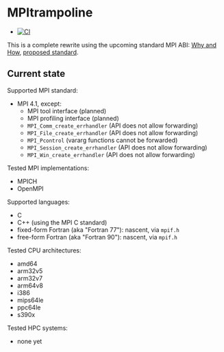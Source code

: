 # MPItrampoline

* [![CI](https://github.com/eschnett/MPItrampoline/actions/workflows/CI.yml/badge.svg?branch=eschnett/MPItrampoline6)](https://github.com/eschnett/MPItrampoline/actions/workflows/CI.yml)

This is a complete rewrite using the upcoming standard MPI ABI: [Why
and How](http://export.arxiv.org/abs/2308.11214), [proposed
standard](https://github.com/mpiwg-abi/specification-text-draft).

## Current state

Supported MPI standard:
- MPI 4.1, except:
  - MPI tool interface (planned)
  - MPI profiling interface (planned)
  - `MPI_Comm_create_errhandler` (API does not allow forwarding)
  - `MPI_File_create_errhandler` (API does not allow forwarding)
  - `MPI_Pcontrol` (vararg functions cannot be forwarded)
  - `MPI_Session_create_errhandler` (API does not allow forwarding)
  - `MPI_Win_create_errhandler` (API does not allow forwarding)

Tested MPI implementations:
- MPICH
- OpenMPI

Supported languages:
- C
- C++ (using the MPI C standard)
- fixed-form Fortran (aka "Fortran 77"): nascent, via `mpif.h`
- free-form Fortran (aka "Fortran 90"): nascent, via `mpif.h`

Tested CPU architectures:
- amd64
- arm32v5
- arm32v7
- arm64v8
- i386
- mips64le
- ppc64le
- s390x

Tested HPC systems:
- none yet
